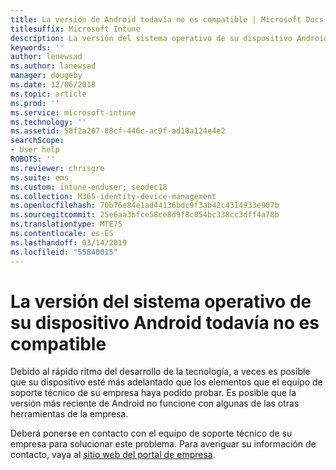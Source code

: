 ```yaml
---
title: La versión de Android todavía no es compatible | Microsoft Docs
titlesuffix: Microsoft Intune
description: La versión del sistema operativo de su dispositivo Android todavía no es compatible.
keywords: ''
author: lenewsad
ms.author: lanewsad
manager: dougeby
ms.date: 12/06/2018
ms.topic: article
ms.prod: ''
ms.service: microsoft-intune
ms.technology: ''
ms.assetid: 58f2a207-88cf-446c-ac9f-ad10a124e4e2
searchScope:
- User help
ROBOTS: ''
ms.reviewer: chrisgre
ms.suite: ems
ms.custom: intune-enduser; seodec18
ms.collection: M365-identity-device-management
ms.openlocfilehash: 70b76e84e1ad44136bdc9f3ab42c4314933e907b
ms.sourcegitcommit: 25e6aa3bfce58ce8d9f8c054bc338cc3dff4a78b
ms.translationtype: MTE75
ms.contentlocale: es-ES
ms.lasthandoff: 03/14/2019
ms.locfileid: "55840015"
---
```

# <a name="your-android-devices-operating-system-version-isnt-yet-supported"></a>La versión del sistema operativo de su dispositivo Android todavía no es compatible

Debido al rápido ritmo del desarrollo de la tecnología, a veces es posible que su dispositivo esté más adelantado que los elementos que el equipo de soporte técnico de su empresa haya podido probar. Es posible que la versión más reciente de Android no funcione con algunas de las otras herramientas de la empresa.

Deberá ponerse en contacto con el equipo de soporte técnico de su empresa para solucionar este problema. Para averiguar su información de contacto, vaya al [sitio web del portal de empresa](https://go.microsoft.com/fwlink/?linkid=2010980).
